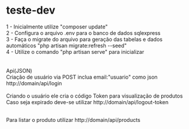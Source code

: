 # teste-dev
1 - Inicialmente utilize "composer update"<br>
2 - Configura o arquivo .env para o banco de dados sqlexpress<br>
3 - Faça o migrate do arquivo para geração das tabelas e dados automáticos "php artisan migrate:refresh --seed"<br>
4 - Utilize o comando "php artisan serve" para inicializar<br>
<br><br>
Api(JSON)<br>
Criação de usuário via POST inclua email:"usuario" como json <br>
http://domain/api/login<br><br>
Criando o usuário ele cria o código Token para visualização de produtos<br>
Caso seja expirado deve-se utilizar http://domain/api/logout-token<br><br>

Para listar o produto utilizar http://domain/api/products<br>
